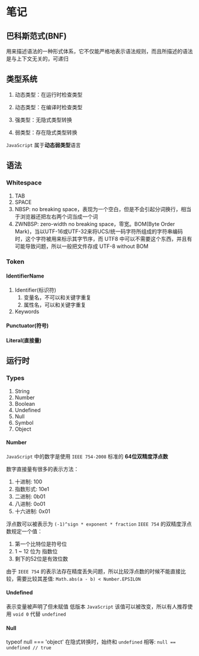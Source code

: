# 笔记

## 巴科斯范式(BNF)
用来描述语法的一种形式体系，它不仅能严格地表示语法规则，而且所描述的语法是与上下文无关的，可递归

## 类型系统
1. 动态类型：在运行时检查类型
2. 动态类型：在编译时检查类型

1. 强类型：无隐式类型转换
2. 弱类型：存在隐式类型转换

`JavaScript` 属于**动态弱类型**语言

## 语法
### Whitespace
1. TAB
2. SPACE
3. NBSP: no breaking space，表现为一个空白，但是不会引起分词换行，相当于浏览器还把左右两个词当成一个词
4. ZWNBSP: zero-width no breaking space，零宽。BOM(Byte Order Mark)，当以UTF-16或UTF-32来将UCS/统一码字符所组成的字符串编码时，这个字符被用来标示其字节序，而 UTF8 中可以不需要这个东西，并且有可能导致问题，所以一般把文件存成 UTF-8 without BOM

### Token
#### IdentifierName
1. Identifier(标识符)
    1. 变量名，不可以和关键字重复
    2. 属性名，可以和关键字重复
2. Keywords

#### Punctuator(符号)
#### Literal(直接量)

## 运行时
### Types
1. String
2. Number
3. Boolean
4. Undefined
5. Null
6. Symbol
7. Object

#### Number
`JavaScript` 中的数字是使用 `IEEE 754-2008` 标准的 **64位双精度浮点数**

数字直接量有很多的表示方法：
1. 十进制: 100
2. 指数形式: 10e1
3. 二进制: 0b01
4. 八进制: 0o01
5. 十六进制: 0x01

浮点数可以被表示为 `(-1)^sign * exponent * fraction`
`IEEE 754` 的双精度浮点数规定一个值：

1. 第一个比特位是符号位
2. 1 ~ 12 位为 指数位
3. 剩下的52位是有效位数

由于 `IEEE 754` 的表示法存在精度丢失问题，所以比较浮点数的时候不能直接比较，需要比较其差值: `Math.abs(a - b) < Number.EPSILON`

#### Undefined
表示变量被声明了但未赋值
低版本 `JavaScript` 该值可以被改变，所以有人推荐使用 `void 0` 代替 `undefined`

#### Null
typeof null === 'object'
在隐式转换时，始终和 `undefined` 相等: `null == undefined // true`
